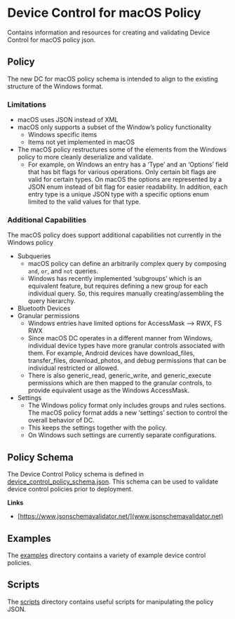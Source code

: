 # Device Control for macOS Policy

Contains information and resources for creating and validating Device Control for macOS policy json.

## Policy

The new DC for macOS policy schema is intended to align to the existing structure of the Windows format.

### Limitations

* macOS uses JSON instead of XML
* macOS only supports a subset of the Window’s policy functionality
  + Windows specific items
  + Items not yet implemented in macOS
* The macOS policy restructures some of the elements from the Windows policy to more cleanly deserialize and validate.
  + For example, on Windows an entry has a ‘Type’ and an ‘Options’ field that has bit flags for various operations.  Only certain bit flags are valid for certain types.  On macOS the options are represented by a JSON enum instead of bit flag for easier readability.  In addition, each entry type is a unique JSON type with a specific options enum limited to the valid values for that type.

### Additional Capabilities

The macOS policy does support additional capabilities not currently in the Windows policy

* Subqueries
  + macOS policy can define an arbitrarily complex query by composing `and`, `or`, and `not` queries.
  + Windows has recently implemented ‘subgroups’ which is an equivalent feature, but requires defining a new group for each individual query. So, this requires manually creating/assembling the query hierarchy.
* Bluetooth Devices
* Granular permissions
  + Windows entries have limited options for AccessMask –-> RWX, FS RWX
  + Since macOS DC operates in a different manner from Windows, individual device types have more granular controls associated with them.  For example, Android devices have download_files, transfer_files, download_photos, and debug permissions that can be individual restricted or allowed.  
  + There is also generic_read, generic_write, and generic_execute permissions which are then mapped to the granular controls, to provide equivalent usage as the Windows AccessMask.
* Settings
  + The Windows policy format only includes groups and rules sections.  The macOS policy format adds a new ‘settings’ section to control the overall behavior of DC.
  + This keeps the settings together with the policy.
  + On Windows such settings are currently separate configurations.

## Policy Schema

The Device Control Policy schema is defined in [device_control_policy_schema.json](./device_control_policy_schema.json).  This schema can be used to validate device control policies prior to deployment.

**Links**
* [https://www.jsonschemavalidator.net/](www.jsonschemavalidator.net)

## Examples

The [examples](./examples/) directory contains a variety of example device control policies.

## Scripts

The [scripts](./scripts/) directory contains useful scripts for manipulating the policy JSON.